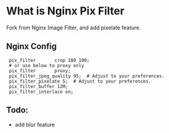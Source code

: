 # What is Nginx Pix Filter

Fork from Nginx Image Filter, and add pixelate feature.

## Nginx Config

```
 pix_filter       crop 180 180;
 # or use below to proxy only
 pix_filter       proxy;
 pix_filter_jpeg_quality 95;  # Adjust to your preferences.
 pix_filter_pixelate 5;  # Adjust to your preferences.
 pix_filter_buffer 12M;
 pix_filter_interlace on;
```

## Todo:
* add blur feature
